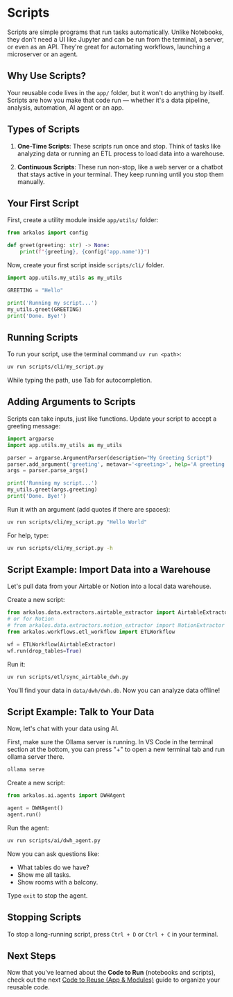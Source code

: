 # Scripts

Scripts are simple programs that run tasks automatically. Unlike Notebooks, they don't need a UI like Jupyter and can be run from the terminal, a server, or even as an API. They're great for automating workflows, launching a microserver or an agent.




## Why Use Scripts?

Your reusable code lives in the `app/` folder, but it won't do anything by itself. Scripts are how you make that code run — whether it's a data pipeline, analysis, automation, AI agent or an app.

## Types of Scripts

1. **One-Time Scripts**: These scripts run once and stop. Think of tasks like analyzing data or running an ETL process to load data into a warehouse.

2. **Continuous Scripts**: These run non-stop, like a web server or a chatbot that stays active in your terminal. They keep running until you stop them manually.




## Your First Script

First, create a utility module inside `app/utils/` folder:

```python title="app/utils/my_utils.py"
from arkalos import config

def greet(greeting: str) -> None:
    print(f"{greeting}, {config('app.name')}")
```

Now, create your first script inside `scripts/cli/` folder.

```python title="scripts/cli/my_script.py"
import app.utils.my_utils as my_utils

GREETING = "Hello"

print('Running my script...')
my_utils.greet(GREETING)
print('Done. Bye!')
```




## Running Scripts

To run your script, use the terminal command `uv run <path>`:

```bash
uv run scripts/cli/my_script.py
```

While typing the path, use Tab for autocompletion.




## Adding Arguments to Scripts

Scripts can take inputs, just like functions. Update your script to accept a greeting message:

```python title="scripts/cli/my_script.py"
import argparse
import app.utils.my_utils as my_utils

parser = argparse.ArgumentParser(description="My Greeting Script")
parser.add_argument('greeting', metavar='<greeting>', help='A greeting message')
args = parser.parse_args()

print('Running my script...')
my_utils.greet(args.greeting)
print('Done. Bye!')
```

Run it with an argument (add quotes if there are spaces):

```bash
uv run scripts/cli/my_script.py "Hello World"
```

For help, type:

```bash
uv run scripts/cli/my_script.py -h
```




## Script Example: Import Data into a Warehouse

Let's pull data from your Airtable or Notion into a local data warehouse.

Create a new script:

```python title="scripts/etl/sync_airtable_dwh.py"
from arkalos.data.extractors.airtable_extractor import AirtableExtractor
# or for Notion
# from arkalos.data.extractors.notion_extractor import NotionExtractor
from arkalos.workflows.etl_workflow import ETLWorkflow

wf = ETLWorkflow(AirtableExtractor)
wf.run(drop_tables=True)
```

Run it:

```bash
uv run scripts/etl/sync_airtable_dwh.py
```

You'll find your data in `data/dwh/dwh.db`. Now you can analyze data offline!




## Script Example: Talk to Your Data

Now, let's chat with your data using AI.

First, make sure the Ollama server is running. In VS Code in the terminal section at the bottom, you can press "+" to open a new terminal tab and run ollama server there.

```bash
ollama serve
```



Create a new script:

```python title="scripts/ai/dwh_agent.py"
from arkalos.ai.agents import DWHAgent

agent = DWHAgent()
agent.run()
```

Run the agent:

```bash
uv run scripts/ai/dwh_agent.py
```

Now you can ask questions like:

* What tables do we have?
* Show me all tasks.
* Show rooms with a balcony.

Type `exit` to stop the agent.




## Stopping Scripts

To stop a long-running script, press `Ctrl + D` or `Ctrl + C` in your terminal.




## Next Steps

Now that you've learned about the **Code to Run** (notebooks and scripts), check out the next [Code to Reuse (App & Modules)](/docs/app) guide to organize your reusable code.


